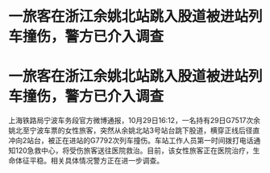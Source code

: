 # 一旅客在浙江余姚北站跳入股道被进站列车撞伤，警方已介入调查

# 一旅客在浙江余姚北站跳入股道被进站列车撞伤，警方已介入调查

上海铁路局宁波车务段官方微博通报，10月29日16:12，一名持有29日G7517次余姚北至宁波车票的女性旅客，突然从余姚北站3号站台跳下股道，横穿正线后径直冲向2站台，被正在进站的G7792次列车撞伤。车站工作人员第一时间拨打电话通知120急救中心，将受伤旅客送往医院救治。目前，该女性旅客正在医院治疗，生命体征平稳。相关具体情况警方正在进一步调查。

